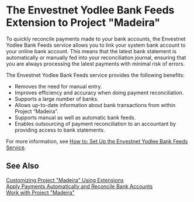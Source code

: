 <properties
	pageTitle="Envestnet Yodlee Bank Feeds | Project Madeira"
        description="Provides information about the Envestnet Yodlee Bank Feeds extension" 
        services="" 
        documentationCenter="Madeira"
        authors="edupont"/>
    
# The Envestnet Yodlee Bank Feeds Extension to Project "Madeira"
To quickly reconcile payments made to your bank accounts, the Envestnet Yodlee Bank Feeds service allows you to link your system bank account to your online bank account. This means that the latest bank statement is automatically or manually fed into your reconciliation journal, ensuring that you are always processing the latest payments with minimal risk of errors. 
  
The Envestnet Yodlee Bank Feeds service provides the following benefits:
- Removes the need for manual entry.
- Improves efficiency and accuracy when doing payment reconciliation.
- Supports a large number of banks.
- Allows up-to-date information about bank transactions from within Project “Madeira”.
- Supports manual as well as automatic bank feeds.
- Enables outsourcing of payment reconciliation to an accountant by providing access to bank statements.

For more information, see [How to: Set Up the Envestnet Yodlee Bank Feeds Service](bank-how-setup-bank-statement-service.md). 
     
## See Also  
[Customizing Project "Madeira" Using Extensions ](ui-extensions.md)    
[Apply Payments Automatically and Reconcile Bank Accounts](receivables-apply-payments-auto-reconcile-bank-accounts.md)  
[Work with Project "Madeira"](ui-work-product.md)